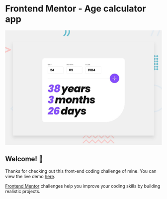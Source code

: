 # Frontend Mentor - Age calculator app

![Design preview for the Age calculator app coding challenge](./public/desktop-preview.jpg)

## Welcome! 👋

Thanks for checking out this front-end coding challenge of mine. You can view the live demo [here](https://age-calculator-rosy-beta.vercel.app/).

[Frontend Mentor](https://www.frontendmentor.io) challenges help you improve your coding skills by building realistic projects.

